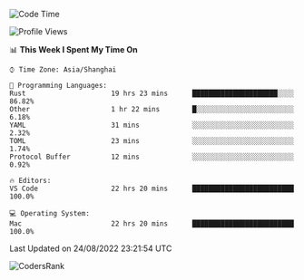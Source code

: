 <!--START_SECTION:waka-->
![Code Time](http://img.shields.io/badge/Code%20Time-1%2C652%20hrs%2036%20mins-blue)

![Profile Views](http://img.shields.io/badge/Profile%20Views-15-blue)

📊 **This Week I Spent My Time On** 

```text
⌚︎ Time Zone: Asia/Shanghai

💬 Programming Languages: 
Rust                     19 hrs 23 mins      █████████████████████░░░░   86.82% 
Other                    1 hr 22 mins        █░░░░░░░░░░░░░░░░░░░░░░░░   6.18% 
YAML                     31 mins             ░░░░░░░░░░░░░░░░░░░░░░░░░   2.32% 
TOML                     23 mins             ░░░░░░░░░░░░░░░░░░░░░░░░░   1.74% 
Protocol Buffer          12 mins             ░░░░░░░░░░░░░░░░░░░░░░░░░   0.92%

🔥 Editors: 
VS Code                  22 hrs 20 mins      █████████████████████████   100.0%

💻 Operating System: 
Mac                      22 hrs 20 mins      █████████████████████████   100.0%

```


 Last Updated on 24/08/2022 23:21:54 UTC
<!--END_SECTION:waka-->

![CodersRank](https://cr-skills-chart-widget.azurewebsites.net/api/api?username=BugenZhao&padding=16&tooltip=true&branding=false&sort-by-score=true&skills=Rust%2C%20Swift%2C%20C%2C%20TypeScript%2C%20Java%2C%20Go%2C%20Dart%2C%20C%2B%2B%2C%20Python%2C%20Assembly%2C%20Shell%2C%20Kotlin)
